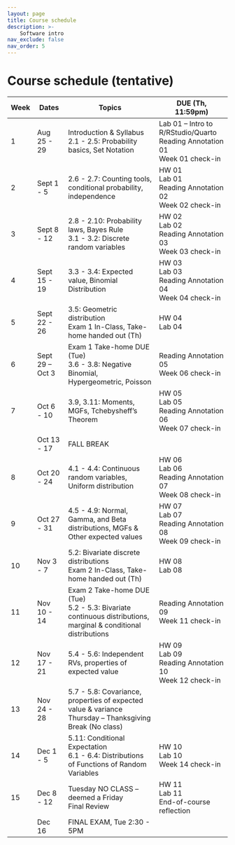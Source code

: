 ```yaml
---
layout: page
title: Course schedule
description: >-
    Software intro
nav_exclude: false
nav_order: 5
---
```


 
# Course schedule (tentative)

| Week | Dates        | Topics                                                                                                                                         | DUE (Th, 11:59pm)                                                                                   |
|------|--------------|------------------------------------------------------------------------------------------------------------------------------------------------|-----------------------------------------------------------------------------------------------------|
| 1    | Aug 25 - 29  | Introduction & Syllabus<br>2.1 - 2.5: Probability basics, Set Notation                                                                         | Lab 01 – Intro to R/RStudio/Quarto<br>Reading Annotation 01<br>Week 01 check-in                    |
| 2    | Sept 1 - 5   | 2.6 - 2.7: Counting tools, conditional probability, independence                                                                                | HW 01<br>Lab 01<br>Reading Annotation 02<br>Week 02 check-in                                       |
| 3    | Sept 8 - 12  | 2.8 - 2.10: Probability laws, Bayes Rule<br>3.1 - 3.2: Discrete random variables                                                               | HW 02<br>Lab 02<br>Reading Annotation 03<br>Week 03 check-in                                       |
| 4    | Sept 15 - 19 | 3.3 - 3.4: Expected value, Binomial Distribution                                                                                               | HW 03<br>Lab 03<br>Reading Annotation 04<br>Week 04 check-in                                       |
| 5    | Sept 22 - 26 | 3.5: Geometric distribution<br>Exam 1 In-Class, Take-home handed out (Th)                                                                      | HW 04<br>Lab 04                                                                                     |
| 6    | Sept 29 – Oct 3 | Exam 1 Take-home DUE (Tue)<br>3.6 - 3.8: Negative Binomial, Hypergeometric, Poisson                                                      | Reading Annotation 05<br>Week 06 check-in                                                          |
| 7    | Oct 6 - 10   | 3.9, 3.11: Moments, MGFs, Tchebysheff’s Theorem                                                                                                 | HW 05<br>Lab 05<br>Reading Annotation 06<br>Week 07 check-in                                       |
|      | Oct 13 - 17  | FALL BREAK                                                                                                                                    |                                                                                                     |
| 8    | Oct 20 - 24  | 4.1 - 4.4: Continuous random variables, Uniform distribution                                                                                  | HW 06<br>Lab 06<br>Reading Annotation 07<br>Week 08 check-in                                       |
| 9    | Oct 27 - 31  | 4.5 - 4.9: Normal, Gamma, and Beta distributions, MGFs & Other expected values                                                                | HW 07<br>Lab 07<br>Reading Annotation 08<br>Week 09 check-in                                       |
| 10   | Nov 3 - 7    | 5.2: Bivariate discrete distributions<br>Exam 2 In-Class, Take-home handed out (Th)                                                           | HW 08<br>Lab 08                                                                                     |
| 11   | Nov 10 - 14  | Exam 2 Take-home DUE (Tue)<br>5.2 - 5.3: Bivariate continuous distributions, marginal & conditional distributions                              | Reading Annotation 09<br>Week 11 check-in                                                          |
| 12   | Nov 17 - 21  | 5.4 - 5.6: Independent RVs, properties of expected value                                                                                       | HW 09<br>Lab 09<br>Reading Annotation 10<br>Week 12 check-in                                       |
| 13   | Nov 24 - 28  | 5.7 - 5.8: Covariance, properties of expected value & variance<br>Thursday – Thanksgiving Break (No class)                                   |                                                                                                     |
| 14   | Dec 1 - 5    | 5.11: Conditional Expectation<br>6.1 - 6.4: Distributions of Functions of Random Variables                                                     | HW 10<br>Lab 10<br>Week 14 check-in                                                                 |
| 15   | Dec 8 - 12   | Tuesday NO CLASS – deemed a Friday<br>Final Review                                                                                            | HW 11<br>Lab 11<br>End-of-course reflection                                                         |
|      | Dec 16       | FINAL EXAM, Tue 2:30 - 5PM                                                                                                                    |                                                                                                     |
